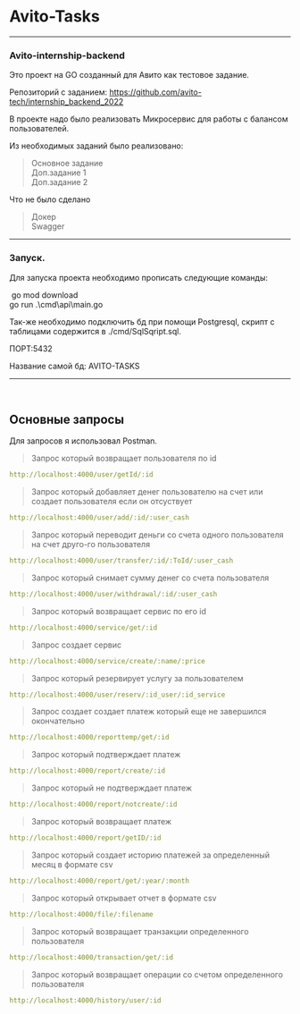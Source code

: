 # Avito-Tasks
___

### Avito-internship-backend

Это проект на GO созданный для Авито как тестовое задание.

Репозиторий с заданием: https://github.com/avito-tech/internship_backend_2022

В проекте надо было реализовать Микросервис для работы с балансом пользователей.

Из необходимых заданий было реализовано:

>Основное задание<br/>
>Доп.задание 1<br/>
>Доп.задание 2<br/>

Что не было сделано

>Докер <br/>
>Swagger

___

### Запуск.

Для запуска проекта необходимо прописать следующие команды:

​
go mod download<br/>
go run .\cmd\api\main.go


Так-же необходимо подключить бд при помощи Postgresql, скрипт с таблицами содержится в ./cmd/SqlSqript.sql.

ПОРТ:5432

Название самой бд: AVITO-TASKS

___
​
## Основные запросы

Для запросов я использовал Postman.

>Запрос который возвращает пользователя по id
```yaml
http://localhost:4000/user/getId/:id
```

>Запрос который добавляет денег пользователю на счет или создает пользователя если он отсуствует
```yaml
http://localhost:4000/user/add/:id/:user_cash
```

>Запрос который переводит деньги со счета одного пользователя на счет друго-го пользователя
```yaml
http://localhost:4000/user/transfer/:id/:ToId/:user_cash
```

>Запрос который снимает сумму денег со счета пользователя
```yaml
http://localhost:4000/user/withdrawal/:id/:user_cash
```

>Запрос который возвращает сервис по его id
```yaml
http://localhost:4000/service/get/:id
```

>Запрос создает сервис
```yaml
http://localhost:4000/service/create/:name/:price
```

>Запрос который резервирует услугу за пользователем
```yaml
http://localhost:4000/user/reserv/:id_user/:id_service
```

>Запрос создает создает платеж который еще не завершился окончательно
```yaml
http://localhost:4000/reporttemp/get/:id
```

>Запрос который подтверждает платеж 
```yaml
http://localhost:4000/report/create/:id
```

>Запрос который не подтверждает платеж 
```yaml
http://localhost:4000/report/notcreate/:id
```

>Запрос который возвращает платеж
```yaml
http://localhost:4000/report/getID/:id
```

>Запрос который создает историю платежей за определенный месяц в формате csv
```yaml
http://localhost:4000/report/get/:year/:month
```

>Запрос который открывает отчет в формате csv
```yaml
http://localhost:4000/file/:filename
```

>Запрос который возвращает транзакции определенного пользователя
```yaml
http://localhost:4000/transaction/get/:id
```

>Запрос который возвращает операции со счетом определенного пользователя
```yaml
http://localhost:4000/history/user/:id
```
